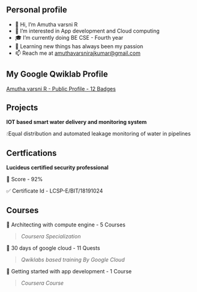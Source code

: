 
## Personal profile

- 👋 Hi, I’m Amutha varsni R
- 👀 I’m interested in App development and Cloud computing
- 🎓 I’m currently doing BE CSE - Fourth year
- 📝 Learning new things has always been my passion
- 📫 Reach me at amuthavarsnirajkumar@gmail.com

## My Google Qwiklab Profile

[Amutha varsni R - Public Profile - 12 Badges](https://google.qwiklabs.com/public_profiles/c7b5c0d8-8ad8-407a-9288-4f34cfd80609)

## Projects

**IOT based smart water delivery and monitoring system**

💧Equal distribution and automated leakage monitoring of water in pipelines 

## Certfications

**Lucideus certified security professional**

🧐 Score - 92%

✅ Certificate Id - LCSP-E/BIT/18191024

## Courses

📑 Architecting with compute engine - 5 Courses
> *Coursera Specialization*

📑 30 days of google cloud - 11 Quests
> *Qwiklabs based training By Google Cloud*

📑 Getting started with app development - 1 Course
> *Coursera Course*

<!---
its-ammu/its-ammu is a ✨ special ✨ repository because its `README.md` (this file) appears on your GitHub profile.
You can click the Preview link to take a look at your changes.
--->
